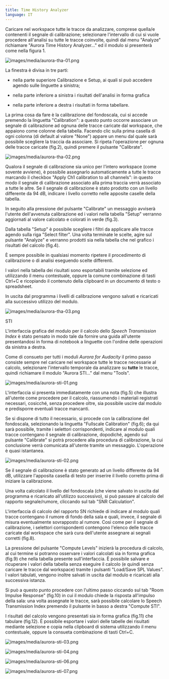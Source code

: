 ```yaml
---
title: Time History Analyzer
language: IT
---
```


Caricare nel workspace tutte le tracce da analizzare, comprese quella/e contenenti il segnale di calibrazione; selezionare l'intervallo di cui si vuole procedere all'analisi su tutte le tracce coinvolte, quindi dal menu "Analyze" richiamare "Aurora Time History Analyzer..." ed il modulo si presenterà come nella figura 1.

![images/media/aurora-tha-01.png](images/media/image1.png)

La finestra è divisa in tre parti:

-   nella parte superiore Calibrazione e Setup, ai quali si può accedere agendo sulle linguette a sinistra;

-   nella parte inferiore a sinistra i risultati dell'analisi in forma grafica

-   nella parte inferiore a destra i risultati in forma tabellare.

La prima cosa da fare è la calibrazione del fondoscala, cui si accede premendo la linguetta "Calibration": a questo punto occorre associare un segnale di calibrazione ad ognuna delle tracce caricate dal workspace, che appaiono come colonne della tabella. Facendo clic sulla prima casella di ogni colonna (di default al valore "None") appare un menu dal quale sarà possibile scegliere la traccia da associare. Si ripeta l'operazione per ognuna delle tracce caricate (fig.2), quindi premere il pulsante "Calibrate".

![images/media/aurora-tha-02.png](images/media/image2.png)

Qualora il segnale di calibrazione sia unico per l'intero workspace (come sovente avviene), è possibile assegnarlo automaticamente a tutte le tracce marcando il checkbox "Apply Ch1 calibration to all channels": in questo modo il segnale di calibrazione associato alla prima traccia verrà associato a tutte le altre. Se il segnale di calibrazione è stato prodotto con un livello differente da 94 dB, indicare i livello corretto nelle apposite caselle della tabella.

In seguito alla pressione del pulsante "Calibrate" un messaggio avviserà l'utente dell'avvenuta calibrazione ed i valori nella tabella "Setup" verranno aggiornati al valore calcolato e colorati in verde (fig.3).

Dalla tabella "Setup" è possibile scegliere i filtri da applicare alle tracce agendo sulla riga "Select filter". Una volta terminate le scelte, agire sul pulsante "Analyze" e verranno prodotti sia nella tabella che nel grafico i risultati del calcolo (fig.4).

È sempre possibile in qualsiasi momento ripetere il procedimento di calibrazione o di analisi eseguendo scelte differenti.

I valori nella tabella dei risultati sono esportabili tramite selezione ed utilizzando il menu contestuale, oppure la comune combinazione di tasti Ctrl+C e ricopiando il contenuto della clipboard in un documento di testo o spreadsheet.

In uscita dal programma i livelli di calibrazione vengono salvati e ricaricati alla successivo utilizzo del modulo.

![images/media/aurora-tha-03.png](images/media/image3.png)

STI

L'interfaccia grafica del modulo per il calcolo dello *Speech Transmission Index* è stato pensato in modo tale da fornire una guida all'utente presentandosi in forma di notebook a linguette con l'ordine delle operazioni da sinistra a destra.

Come di consueto per tutti i moduli *Aurora for Audacity* il primo passo consiste sempre nel caricare nel workspace tutte le tracce necessarie al calcolo, selezionare l'intervallo temporale da analizzare su **tutte** le tracce, quindi richiamare il modulo "Aurora STI..." dal menu "Tools".

![images/media/aurora-sti-01.png](images/media/image5.png)

L'interfaccia si presenta immediatamente con una nota (fig.5) che illustra all'utente come procedere per il calcolo, riassumendo i materiali registrati necessari, cosicché, senza procedere oltre, sia possibile uscire dal modulo e predisporre eventuali tracce mancanti.

Se si dispone di tutto il necessario, si procede con la calibrazione del fondoscala, selezionando la linguetta "Fullscale Calibration" (fig.6); da qui sarà possibile, tramite i selettori corrispondenti, indicare al modulo quali tracce contengano il segnale di calibrazione, dopodiché, agendo sul pulsante "Calibrate" si potrà procedere alla procedura di calibrazione, la cui conclusione verrà comunicata all'utente tramite un messaggio. L'operazione è quasi istantanea.

![images/media/aurora-sti-02.png](images/media/image6.png)

Se il segnale di calibrazione è stato generato ad un livello differente da 94 dB, utilizzare l'apposita casella di testo per inserire il livello corretto prima di iniziare la calibrazione.

Una volta calcolato il livello del fondoscala (che viene salvato in uscita dal programma e ricaricato all'utilizzo successivo), si può passare al calcolo del rapporto segnale/rumore, cliccando sul tab "SNR Calculation".

L'interfaccia di calcolo del rapporto SN richiede di indicare al modulo quali tracce contengano il rumore di fondo della sala e quali, invece, il segnale di misura eventualmente sovrapposto al rumore. Così come per il segnale di calibrazione, i selettori corrispondenti contengono l'elenco delle tracce caricate dal workspace che sarà cura dell'utente assegnare ai segnali corretti (fig.8).

La pressione del pulsante "Compute Levels" inizierà la procedura di calcolo, al cui termine si potranno osservare i valori calcolati sia in forma grafica (fig.9) che nella tabella presente sull'interfaccia. È possibile salvare e ricuperare i valori della tabella senza eseguire il calcolo (e quindi senza caricare le tracce dal workspace) tramite i pulsanti "Load/Save SPL Values". I valori tabulati, vengono inoltre salvati in uscita dal modulo e ricaricati alla successiva istanza.

Si può a questo punto procedere con l'ultimo passo ciccando sul tab "Room Impulse Response" (fig.10) in cui il modulo chiede la risposta all'impulso della sala: una volta assegnate le tracce, sarà possibile calcolare lo Speech Transmission Index premendo il pulsante in basso a destra "Compute STI".

I risultati del calcolo vengono presentati sia in forma grafica (fig.11) che tabulare (fig.12). È possibile esportare i valori delle tabelle dei risultati mediante selezione e copia nella clipboard di sistema utilizzando il menu contestuale, oppure la consueta combinazione di tasti Ctrl+C.

![images/media/aurora-sti-03.png](images/media/image7.png)

![images/media/aurora-sti-04.png](images/media/image8.png)

![images/media/aurora-sti-06.png](images/media/image9.png)

![images/media/aurora-sti-07.png](images/media/image10.png)

